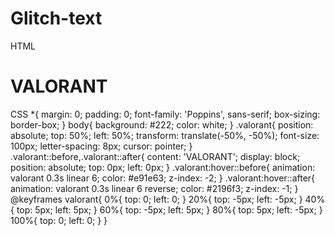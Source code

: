 # Glitch-text
HTML
<!DOCTYPE html>
<html>
    <head>
        <meta name="viewport" content="width=device-width, initial-scale=1.0">
        <title>CustomeValPage</title>
        <link rel="stylesheet" href="style.css">
    </head>
    <body>
    <h1 class="valorant">VALORANT</h1>   
    </body>
</html>

CSS
*{
    margin: 0;
    padding: 0;
    font-family: 'Poppins', sans-serif;
    box-sizing: border-box;
}
body{
    background: #222;
    color: white;
}
.valorant{
    position: absolute;
    top: 50%;
    left: 50%;
    transform: translate(-50%, -50%);
    font-size: 100px;
    letter-spacing: 8px;
    cursor: pointer;
}
.valorant::before,.valorant::after{
    content: 'VALORANT';
    display: block;
    position: absolute;
    top: 0px;
    left: 0px;
}
.valorant:hover::before{
    animation: valorant 0.3s linear 6;
    color: #e91e63;
    z-index: -2;
}
.valorant:hover::after{
    animation: valorant 0.3s linear 6 reverse;
    color: #2196f3;
    z-index: -1;
}
@keyframes valorant{
    0%{
        top: 0;
        left: 0;
    }
    20%{
        top: -5px;
        left: -5px;
    }
    40%{
        top: 5px;
        left: 5px;
    }
    60%{
        top: -5px;
        left: 5px;
    }
    80%{
        top: 5px;
        left: -5px;
    }
    100%{
        top: 0;
        left: 0;
    }
    }
    

